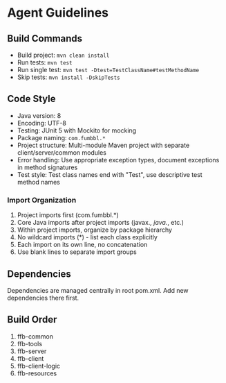 # Agent Guidelines

## Build Commands
- Build project: `mvn clean install`
- Run tests: `mvn test`
- Run single test: `mvn test -Dtest=TestClassName#testMethodName`
- Skip tests: `mvn install -DskipTests`

## Code Style
- Java version: 8
- Encoding: UTF-8
- Testing: JUnit 5 with Mockito for mocking
- Package naming: `com.fumbbl.*` 
- Project structure: Multi-module Maven project with separate client/server/common modules
- Error handling: Use appropriate exception types, document exceptions in method signatures
- Test style: Test class names end with "Test", use descriptive test method names

### Import Organization
1. Project imports first (com.fumbbl.*)
2. Core Java imports after project imports (javax.*, java.*, etc.)
3. Within project imports, organize by package hierarchy
4. No wildcard imports (*) - list each class explicitly
5. Each import on its own line, no concatenation
6. Use blank lines to separate import groups

## Dependencies
Dependencies are managed centrally in root pom.xml. Add new dependencies there first.

## Build Order
1. ffb-common
2. ffb-tools
3. ffb-server
4. ffb-client
5. ffb-client-logic
6. ffb-resources